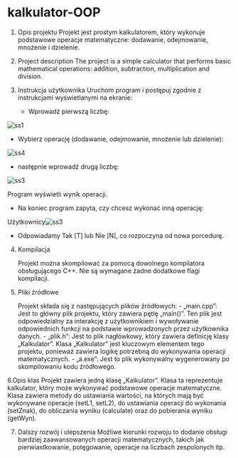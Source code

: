 # kalkulator-OOP

1. Opis projektu 
Projekt jest prostym kalkulatorem, który wykonuje podstawowe operacje matematyczne: 
dodawanie, odejmowanie, mnożenie i dzielenie.

2. Project description 
The project is a simple calculator that performs basic mathematical operations: addition, 
subtraction, multiplication and division.

3. Instrukcja użytkownika 
   Uruchom program i postępuj zgodnie z instrukcjami wyświetlanymi na ekranie:

    - Wprowadź pierwszą liczbę:
    
![ss1](https://github.com/bartpomietlo/kalkulator-OOP/assets/163325596/255190e1-827c-4dce-b8bd-856137849841)


   - Wybierz operację (dodawanie, odejmowanie, mnożenie lub dzielenie):
   
   
![ss4](https://github.com/bartpomietlo/kalkulator-OOP/assets/163325596/d8d6e3f7-117f-43d4-9081-d7c991e16fa8)

   - następnie wprowadź drugą liczbę:

  ![ss3](https://github.com/bartpomietlo/kalkulator-OOP/assets/163325596/1bea2868-48bc-467e-afca-3b6219fb3c10)

     
  Program wyświetli wynik operacji. 

   - Na koniec program zapyta, czy chcesz wykonać inną operację:
   
Użytkownicy![ss3](https://github.com/bartpomietlo/kalkulator-OOP/assets/163325596/e2456689-5590-423e-a81c-d3b2927180c8)

   - Odpowiadamy Tak [T] lub Nie [N], co rozpoczyna od nowa porcedurę.



  4. Kompilacja
     
      Projekt można skompilować za pomocą dowolnego kompilatora obsługującego C++. Nie są 
      wymagane żadne dodatkowe flagi kompilacji. 



  5. Pliki źródłowe
     
		Projekt składa się z następujących plików źródłowych: - „main.cpp”: Jest to główny plik projektu, który zawiera pętlę „main()”. Ten plik jest 
		odpowiedzialny za interakcję z użytkownikiem i wywoływanie odpowiednich funkcji na 
		podstawie wprowadzonych przez użytkownika danych. - „plik.h”: Jest to plik nagłówkowy, który zawiera definicję klasy „Kalkulator”. Klasa 
		„Kalkulator” jest kluczowym elementem tego projektu, ponieważ zawiera logikę potrzebną 
		do wykonywania operacji matematycznych. - „a.exe”: Jest to plik wykonywalny wygenerowany po skompilowaniu kodu źródłowego. 



   6.Opis klas 
		Projekt zawiera jedną klasę „Kalkulator”. Klasa ta reprezentuje kalkulator, który może 
		wykonywać podstawowe operacje matematyczne. Klasa zawiera metody do ustawiania 
		wartości, na których mają być wykonywane operacje (setL1, setL2), do ustawiania operacji 
		do wykonania (setZnak), do obliczania wyniku (calculate) oraz do pobierania wyniku 
		(getWyn).


   7. Dalszy rozwój i ulepszenia 
			Możliwe kierunki rozwoju to dodanie obsługi bardziej zaawansowanych operacji 
			matematycznych, takich jak pierwiastkowanie, potęgowanie, operacje na liczbach 
			zespolonych itp.
